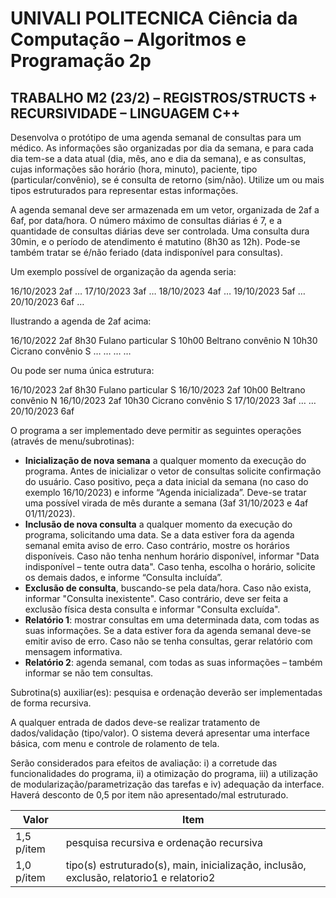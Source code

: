 # UNIVALI POLITECNICA Ciência da Computação – Algoritmos e Programação 2p

## TRABALHO M2 (23/2) – REGISTROS/STRUCTS + RECURSIVIDADE – LINGUAGEM C++

Desenvolva o protótipo de uma agenda semanal de consultas para um médico. As informações são organizadas por dia da semana, e para cada dia tem-se a data atual (dia, mês, ano e dia da semana), e as consultas, cujas informações são horário (hora, minuto), paciente, tipo (particular/convênio), se é consulta de retorno (sim/não). Utilize um ou mais tipos estruturados para representar estas informações.

A agenda semanal deve ser armazenada em um vetor, organizada de 2af a 6af, por data/hora. O número máximo de consultas diárias é 7, e a quantidade de consultas diárias deve ser controlada. Uma consulta dura 30min, e o período de atendimento é matutino (8h30 as 12h). Pode-se também tratar se é/não feriado (data indisponível para consultas).

Um exemplo possível de organização da agenda seria:


16/10/2023 2af … 17/10/2023 3af … 18/10/2023 4af … 19/10/2023 5af … 20/10/2023 6af …


Ilustrando a agenda de 2af acima:


16/10/2022 2af 8h30 Fulano particular S 10h00 Beltrano convênio N 10h30 Cicrano convênio S … … … …


Ou pode ser numa única estrutura:


16/10/2023 2af 8h30 Fulano particular S 16/10/2023 2af 10h00 Beltrano convênio N 16/10/2023 2af 10h30 Cicrano convênio S 17/10/2023 3af … … 20/10/2023 6af


O programa a ser implementado deve permitir as seguintes operações (através de menu/subrotinas):

- **Inicialização de nova semana** a qualquer momento da execução do programa. Antes de inicializar o vetor de consultas solicite confirmação do usuário. Caso positivo, peça a data inicial da semana (no caso do exemplo 16/10/2023) e informe “Agenda inicializada”. Deve-se tratar uma possível virada de mês durante a semana (3af 31/10/2023 e 4af 01/11/2023).
- **Inclusão de nova consulta** a qualquer momento da execução do programa, solicitando uma data. Se a data estiver fora da agenda semanal emita aviso de erro. Caso contrário, mostre os horários disponíveis. Caso não tenha nenhum horário disponível, informar "Data indisponível – tente outra data". Caso tenha, escolha o horário, solicite os demais dados, e informe “Consulta incluída”.
- **Exclusão de consulta**, buscando-se pela data/hora. Caso não exista, informar "Consulta inexistente". Caso contrário, deve ser feita a exclusão física desta consulta e informar "Consulta excluída".
- **Relatório 1**: mostrar consultas em uma determinada data, com todas as suas informações. Se a data estiver fora da agenda semanal deve-se emitir aviso de erro. Caso não se tenha consultas, gerar relatório com mensagem informativa.
- **Relatório 2**: agenda semanal, com todas as suas informações – também informar se não tem consultas.

Subrotina(s) auxiliar(es): pesquisa e ordenação deverão ser implementadas de forma recursiva.

A qualquer entrada de dados deve-se realizar tratamento de dados/validação (tipo/valor). O sistema deverá apresentar uma interface básica, com menu e controle de rolamento de tela.

Serão considerados para efeitos de avaliação: i) a corretude das funcionalidades do programa, ii) a otimização do programa, iii) a utilização de modularização/parametrização das tarefas e iv) adequação da interface. Haverá desconto de 0,5 por item não apresentado/mal estruturado.

| Valor | Item |
| --- | --- |
| 1,5 p/item | pesquisa recursiva e ordenação recursiva |
| 1,0 p/item | tipo(s) estruturado(s), main, inicialização, inclusão, exclusão, relatorio1 e relatorio2 |
